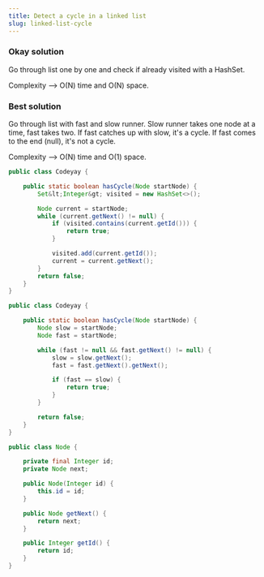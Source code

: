```yaml
---
title: Detect a cycle in a linked list
slug: linked-list-cycle
---
```


### Okay solution
Go through list one by one and check if already visited with a HashSet.

Complexity --> O(N) time and O(N) space.

### Best solution
Go through list with fast and slow runner. Slow runner takes one node at a time, fast takes two. If fast catches up with slow, it's a cycle. If fast comes to the end (null), it's not a cycle.

Complexity --> O(N) time and O(1) space.

```java
public class Codeyay {

    public static boolean hasCycle(Node startNode) {
        Set&lt;Integer&gt; visited = new HashSet<>();

        Node current = startNode;
        while (current.getNext() != null) {
            if (visited.contains(current.getId())) {
                return true;
            }

            visited.add(current.getId());
            current = current.getNext();
        }
        return false;
    }
}
```

```java
public class Codeyay {

    public static boolean hasCycle(Node startNode) {
        Node slow = startNode;
        Node fast = startNode;

        while (fast != null && fast.getNext() != null) {
            slow = slow.getNext();
            fast = fast.getNext().getNext();

            if (fast == slow) {
                return true;
            }
        }

        return false;
    }
}
```

```java
public class Node {

    private final Integer id;
    private Node next;

    public Node(Integer id) {
        this.id = id;
    }

    public Node getNext() {
        return next;
    }

    public Integer getId() {
        return id;
    }
}
```
